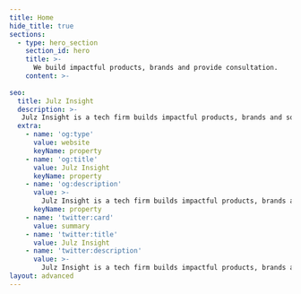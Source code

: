 ```yaml
---
title: Home
hide_title: true
sections:
  - type: hero_section
    section_id: hero
    title: >-
      We build impactful products, brands and provide consultation.
    content: >- 
    
seo:
  title: Julz Insight
  description: >-
   Julz Insight is a tech firm builds impactful products, brands and solutions. From conception to market dominance. Turning ideas into reality.
  extra:
    - name: 'og:type'
      value: website
      keyName: property
    - name: 'og:title'
      value: Julz Insight
      keyName: property
    - name: 'og:description'
      value: >-
        Julz Insight is a tech firm builds impactful products, brands and solutions. From conception to market dominance. Turning ideas into reality.
      keyName: property
    - name: 'twitter:card'
      value: summary
    - name: 'twitter:title'
      value: Julz Insight
    - name: 'twitter:description'
      value: >-
        Julz Insight is a tech firm builds impactful products, brands and solutions. From conception to market dominance. Turning ideas into reality.
layout: advanced
---
```

